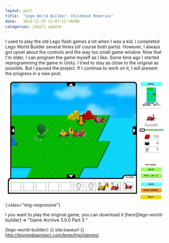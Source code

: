 ```yaml
---
layout: post
title:  "Lego World Builder: Childhood Memories"
date:   2019-11-23 12:07:13 +0200
categories: jekyll update
---
```


I used to play the old Lego flash games a lot when I was a kid. I  completed Lego World Builder several times (of course both parts). However, I always got upset about the controls and the way too small game window. Now that I'm older, I can program the game myself as I like. Some time ago I started reprogramming the game in Unity. I tried to stay as close to the original as possible. But I paused the project. If I continue to work on it, I will present the progress in a new post.

![image-title-here](/images/lego.jpg){:class="img-responsive"}

I you want to play the original game, you can download it [here][lego-world-builder]  => "Game Archive 3.0.0 Part 3 "


[lego-world-builder]: {{ site.baseurl }} http://biomediaproject.com/bmp/lmp/games/